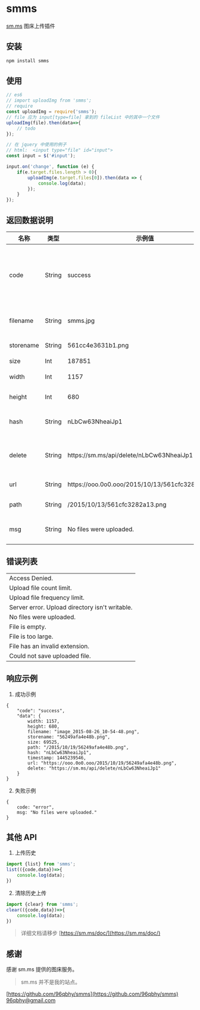 # smms
[sm.ms](https://sm.ms) 图床上传插件

## 安装
```bash
npm install smms
```

## 使用
```javascript
// es6 
// import uploadImg from 'smms';
// require
const uploadImg = require('smms');
// file 应为 input[type=file] 拿到的 fileList 中的其中一个文件
uploadImg(file).then(data=>{
    // todo
});

// 在 jquery 中使用的例子
// html:  <input type="file" id="input">
const input = $('#input');

input.on('change', function (e) {
    if(e.target.files.length > 0){
        uploadImg(e.target.files[0]).then(data => {
            console.log(data);
        });
    }
});
```

## 返回数据说明
<table class="table table-bordered table-striped js-options-table">
    <thead>
        <tr>
            <th>名称</th>
            <th>类型</th>
            <th>示例值</th>
            <th>描述</th>
        </tr>
    </thead>
    <tbody>
        <tr>
            <td>code</td>
            <td>String</td>
            <td>success</td>
            <td>上传文件状态。正常情况为 <code>success</code>。出现错误时为 <code>error</code></td>
        </tr>
        <tr>
            <td>filename</td>
            <td>String</td>
            <td>smms.jpg</td>
            <td>上传文件时所用的文件名</td>
        </tr>
        <tr>
            <td>storename</td>
            <td>String</td>
            <td>561cc4e3631b1.png</td>
            <td>上传后的文件名</td>
        </tr>
        <tr>
            <td>size</td>
            <td>Int</td>
            <td>187851</td>
            <td>文件大小</td>
        </tr>
        <tr>
            <td>width</td>
            <td>Int</td>
            <td>1157</td>
            <td>图片的宽度</td>
        </tr>
        <tr>
            <td>height</td>
            <td>Int</td>
            <td>680</td>
            <td>图片的高度</td>
        </tr>
        <tr>
            <td>hash</td>
            <td>String</td>
            <td>nLbCw63NheaiJp1</td>
            <td>随机字符串，用于删除文件</td>
        </tr>
        <tr>
            <td>delete</td>
            <td>String</td>
            <td>https://sm.ms/api/delete/nLbCw63NheaiJp1</td>
            <td>删除上传的图片文件专有链接</td>
        </tr>
        <tr>
            <td>url</td>
            <td>String</td>
            <td>https://ooo.0o0.ooo/2015/10/13/561cfc3282a13.png</td>
            <td>图片服务器地址</td>
        </tr>
        <tr>
            <td>path</td>
            <td>String</td>
            <td>/2015/10/13/561cfc3282a13.png</td>
            <td>图片的相对地址</td>
        </tr>
        <tr>
            <td>msg</td>
            <td>String</td>
            <td>No files were uploaded.</td>
            <td>上传图片出错时将会出现</td>
        </tr>
    </tbody>
</table>

## 错误列表
 <table class="table table-bordered table-striped js-options-table" style="width: 400px;">
    <tr><td>Access Denied.</td></tr>
    <tr><td>Upload file count limit.</td></tr>
    <tr><td>Upload file frequency limit.</td></tr>
    <tr><td>Server error. Upload directory isn't writable.</td></tr>
    <tr><td>No files were uploaded.</td></tr>
    <tr><td>File is empty.</td></tr>
    <tr><td>File is too large.</td></tr>
    <tr><td>File has an invalid extension.</td></tr>
    <tr><td>Could not save uploaded file.</td></tr>
</table>

## 响应示例  
1. 成功示例  
```
{
    "code": "success",
    "data": {
        width: 1157,
        height: 680,
        filename: "image_2015-08-26_10-54-48.png",
        storename: "56249afa4e48b.png",
        size: 69525,
        path: "/2015/10/19/56249afa4e48b.png",
        hash: "nLbCw63NheaiJp1",
        timestamp: 1445239546,
        url: "https://ooo.0o0.ooo/2015/10/19/56249afa4e48b.png",
        delete: "https://sm.ms/api/delete/nLbCw63NheaiJp1"
    }
}
```
2. 失败示例  
```
{
    code: "error",
    msg: "No files were uploaded."
}
```

## 其他 API
1. 上传历史
```javascript
import {list} from 'smms';
list(({code,data})=>{
    console.log(data);    
})
```

2. 清除历史上传
```javascript
import {clear} from 'smms';
clear(({code,data})=>{
    console.log(data);    
})
```
> 详细文档请移步 [https://sm.ms/doc/](https://sm.ms/doc/) 

## 感谢
感谢 sm.ms 提供的图床服务。
> sm.ms 并不是我的站点。

[https://github.com/96qbhy/smms](https://github.com/96qbhy/smms)  
96qbhy@gmail.com


